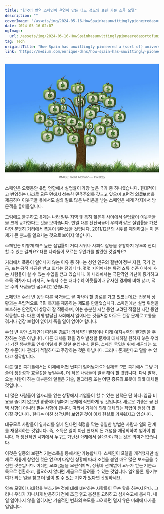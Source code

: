 ```yaml
---
title: "한국어 번역 스페인이 우연히 만든 어느 정도의 보편 기본 소득 모델"
description: ""
coverImage: "/assets/img/2024-05-16-HowSpainhasunwittinglypioneeredasortofuniversalbasicincomemodel_0.png"
date: 2024-05-16 02:07
ogImage: 
  url: /assets/img/2024-05-16-HowSpainhasunwittinglypioneeredasortofuniversalbasicincomemodel_0.png
tag: Tech
originalTitle: "How Spain has unwittingly pioneered a (sort of) universal basic income model"
link: "https://medium.com/enrique-dans/how-spain-has-unwittingly-pioneered-a-sort-of-universal-basic-income-model-a52871008c58"
---
```



![How Spain has unwittingly pioneered a sort of universal basic income model](/assets/img/2024-05-16-HowSpainhasunwittinglypioneeredasortofuniversalbasicincomemodel_0.png)

스페인은 오랫동안 유럽 연합에서 실업률이 가장 높은 국가 중 하나였습니다. 현대적이고 번영하는 나라로 모든 면에서 성숙한 민주주의를 갖추고 있으며 보편적 의료보험을 제공하며 이웃국들 중에서도 삶의 질로 많은 부러움을 받는 스페인은 세계 각지에서 방문객을 끌어들입니다.

그럼에도 불구하고 통계는 나라 일부 지역 및 특히 젊은층 사이에서 실업률이 이웃국들을 크게 능가한다는 것을 보여줍니다. 만일 다른 선진국들이 우리와 같은 실업률을 가졌다면 분명히 거리에서 폭동이 일어났을 것입니다. 2011/12년의 시위를 제외하고는 이 문제가 큰 분노를 일으키는 것으로 보이지 않습니다.

스페인은 어떻게 매우 높은 실업률이 거리 시위나 사회적 갈등을 유발하지 않도록 관리할 수 있는 걸까요? 다른 나라들이 모르는 무언가를 발견한 것일까요?



거리에서 폭동이 일어나지 않는 이유 중 하나는 성인 인구의 절반이 정부 지원, 국가 연금, 또는 공적 자금을 받고 있다는 점입니다. 몇몇 지역에서는 특정 소득 수준 이하에 사는 사람들이 살 수 있는 수입을 받고 있습니다. 이 나라에서는 극단적인 가난이 증가하고 소득 격차가 더 커져도, 노숙자 수는 대다수의 이웃들이나 유사한 경제에 비해 낮고, 적은 수의 사람들만 굶주리고 있습니다.

스페인은 수십 년 동안 다른 국가들도 곧 따라야 할 경로를 가고 있었는데요: 전문적 상황과는 독립적으로 국민 복지를 제공하는 제도를 만들었습니다. 스페인에선 실업 위험을 보호하는 안전망이 상당히 잘 작동하며, 이는 충분한 시간 동안 고려된 적절한 시간 동안 작동합니다. 다른 이개 발달된 사회에서 일어나는 것들처럼 아무도 건강 문제로 고통을 겪거나 건강 보험이 없어서 죽을 일이 없어야 합니다.

수십 년 동안 스페인이 따라온 경로가 의식적인 결정이나 미래 예지능력의 결과임을 주장하는 것은 아닙니다. 다른 대처를 했을 경우 발생할 문제에 대처하길 원하지 않은 우리가 가진 정부들로 인해 이렇게 된 것일 뿐입니다. 물론, 스페인 국민을 위해 제공되는 보장 수준이나 관리가 적절하다고 주장하는 것은 아닙니다. 그러나 존재한다고 말할 수 있다고 생각합니다.



다른 많은 국가들에서는 미래에 어떤 변화가 일어날까요? 실제로 모든 국가에서 그냥 기술이 생산성과 효율성을 높일수록, 더 적은 사람들이 일을 해야 할 것입니다. 다시 말해, 오늘 사람이 하는 대부분의 일들은 기술, 알고리즘 또는 어떤 종류의 로봇에 의해 대체될 것입니다.

더 많은 사람들이 일자리를 잃는 상황에서 기업들이 할 수 있는 선택은 단 하나: 임금 비용을 줄이지 않으면 경쟁력이 떨어져 문제에 직면하게 될 것입니다. 새로운 기술은 곧 선택 사항이 아니라 필수 사항이 됩니다. 따라서 기계에 의해 대체되는 직업이 점점 더 많아질 것입니다. 한때는 미친 생각처럼 보였던 것이 이제 현실로 가까워지고 있습니다.

대규모로 사람들이 일자리를 잃게 된다면 혁명을 막는 유일한 방법은 사람과 일의 관계를 재정의하는 것입니다. 즉, 소득은 일이 아닌 현재의 돈 개념을 재정의하여 얻어야 합니다. 더 생산적인 사회에서 누구도 가난선 아래에서 살아가야 하는 것은 의미가 없습니다.

이것은 일종의 보편적 기본소득을 통해서만 가능합니다. 스페인이 모델을 개척했지만 실제로 새롭게 창안한 것은 없으며 다양한 상황에 따라 조건을 붙인 매우 많은 보조금을 수선한 것뿐입니다. 이러한 보조금들을 보편적이며, 상황과 관계없이 모두가 받는 기본소득으로 전환하고, 필요하지 않다면 세금으로 돌려줄 수 있는 것입니다. 일? 물론, 동기부여가 되는 일을 찾고 더 많이 벌 수 있는 기회가 있다면 진행하세요.



약속 모델이 나태함을 부추기는 것에 대해 비판하는 사람들이 무슨 말을 하는지 안다. 그러나 우리가 지나치게 반응하기 전에 조금 읽고 옵션을 고려하고 심사숙고해 봅시다. 내일 일어나지 않을 일이지만 기술적인 변화의 속도를 고려하면 멀지 않은 미래에 다가올 일입니다.